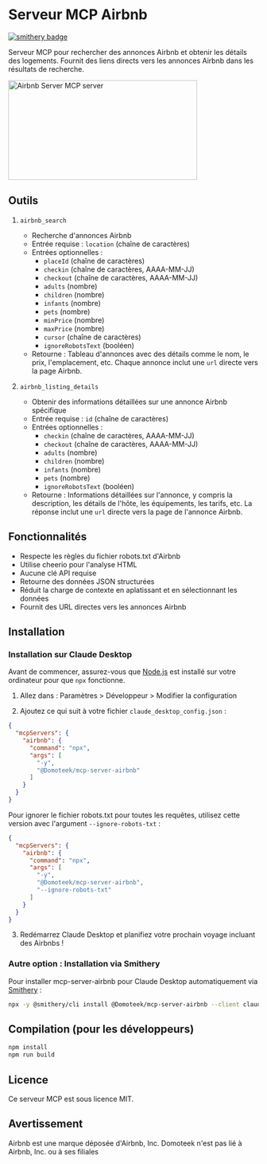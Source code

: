 # Serveur MCP Airbnb
[![smithery badge](https://smithery.ai/badge/@Domoteek/mcp-server-airbnb)](https://smithery.ai/server/@Domoteek/mcp-server-airbnb)

Serveur MCP pour rechercher des annonces Airbnb et obtenir les détails des logements. Fournit des liens directs vers les annonces Airbnb dans les résultats de recherche.

<a href="https://glama.ai/mcp/servers/@Domoteek/mcp-server-airbnb">
  <img width="380" height="200" src="https://glama.ai/mcp/servers/@Domoteek/mcp-server-airbnb/badge" alt="Airbnb Server MCP server" />
</a>

## Outils

1. `airbnb_search`
   - Recherche d'annonces Airbnb
   - Entrée requise : `location` (chaîne de caractères)
   - Entrées optionnelles :
     - `placeId` (chaîne de caractères)
     - `checkin` (chaîne de caractères, AAAA-MM-JJ)
     - `checkout` (chaîne de caractères, AAAA-MM-JJ)
     - `adults` (nombre)
     - `children` (nombre)
     - `infants` (nombre)
     - `pets` (nombre)
     - `minPrice` (nombre)
     - `maxPrice` (nombre)
     - `cursor` (chaîne de caractères)
     - `ignoreRobotsText` (booléen)
   - Retourne : Tableau d'annonces avec des détails comme le nom, le prix, l'emplacement, etc. Chaque annonce inclut une `url` directe vers la page Airbnb.

2. `airbnb_listing_details`
   - Obtenir des informations détaillées sur une annonce Airbnb spécifique
   - Entrée requise : `id` (chaîne de caractères)
   - Entrées optionnelles :
     - `checkin` (chaîne de caractères, AAAA-MM-JJ)
     - `checkout` (chaîne de caractères, AAAA-MM-JJ)
     - `adults` (nombre)
     - `children` (nombre)
     - `infants` (nombre)
     - `pets` (nombre)
     - `ignoreRobotsText` (booléen)
   - Retourne : Informations détaillées sur l'annonce, y compris la description, les détails de l'hôte, les équipements, les tarifs, etc. La réponse inclut une `url` directe vers la page de l'annonce Airbnb.

## Fonctionnalités

- Respecte les règles du fichier robots.txt d'Airbnb
- Utilise cheerio pour l'analyse HTML
- Aucune clé API requise
- Retourne des données JSON structurées
- Réduit la charge de contexte en aplatissant et en sélectionnant les données
- Fournit des URL directes vers les annonces Airbnb

## Installation

### Installation sur Claude Desktop
Avant de commencer, assurez-vous que [Node.js](https://nodejs.org/) est installé sur votre ordinateur pour que `npx` fonctionne.

1. Allez dans : Paramètres > Développeur > Modifier la configuration

2. Ajoutez ce qui suit à votre fichier `claude_desktop_config.json` :

```json
{
  "mcpServers": {
    "airbnb": {
      "command": "npx",
      "args": [
        "-y",
        "@Domoteek/mcp-server-airbnb"
      ]
    }
  }
}
```

Pour ignorer le fichier robots.txt pour toutes les requêtes, utilisez cette version avec l'argument `--ignore-robots-txt` :

```json
{
  "mcpServers": {
    "airbnb": {
      "command": "npx",
      "args": [
        "-y",
        "@Domoteek/mcp-server-airbnb",
        "--ignore-robots-txt"
      ]
    }
  }
}
```
3. Redémarrez Claude Desktop et planifiez votre prochain voyage incluant des Airbnbs !

### Autre option : Installation via Smithery

Pour installer mcp-server-airbnb pour Claude Desktop automatiquement via [Smithery](https://smithery.ai/server/@Domoteek/mcp-server-airbnb) :

```bash
npx -y @smithery/cli install @Domoteek/mcp-server-airbnb --client claude
```

## Compilation (pour les développeurs)

```bash
npm install
npm run build
```

## Licence

Ce serveur MCP est sous licence MIT.

## Avertissement

Airbnb est une marque déposée d'Airbnb, Inc.
Domoteek n'est pas lié à Airbnb, Inc. ou à ses filiales
